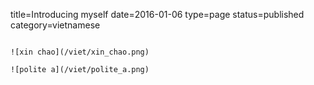 title=Introducing myself
date=2016-01-06
type=page
status=published
category=vietnamese
~~~~~~

![xin chao](/viet/xin_chao.png)

![polite a](/viet/polite_a.png)
